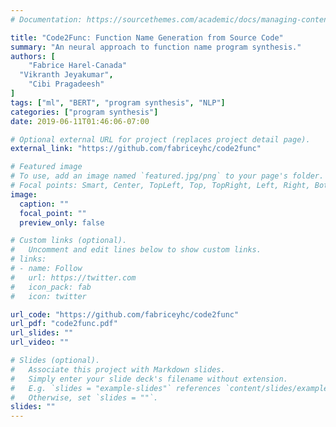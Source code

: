 ```yaml
---
# Documentation: https://sourcethemes.com/academic/docs/managing-content/

title: "Code2Func: Function Name Generation from Source Code"
summary: "An neural approach to function name program synthesis."
authors: [
	"Fabrice Harel-Canada"
  "Vikranth Jeyakumar",
	"Cibi Pragadeesh"
]
tags: ["ml", "BERT", "program synthesis", "NLP"]
categories: ["program synthesis"]
date: 2019-06-11T01:46:06-07:00

# Optional external URL for project (replaces project detail page).
external_link: "https://github.com/fabriceyhc/code2func"

# Featured image
# To use, add an image named `featured.jpg/png` to your page's folder.
# Focal points: Smart, Center, TopLeft, Top, TopRight, Left, Right, BottomLeft, Bottom, BottomRight.
image:
  caption: ""
  focal_point: ""
  preview_only: false

# Custom links (optional).
#   Uncomment and edit lines below to show custom links.
# links:
# - name: Follow
#   url: https://twitter.com
#   icon_pack: fab
#   icon: twitter

url_code: "https://github.com/fabriceyhc/code2func"
url_pdf: "code2func.pdf"
url_slides: ""
url_video: ""

# Slides (optional).
#   Associate this project with Markdown slides.
#   Simply enter your slide deck's filename without extension.
#   E.g. `slides = "example-slides"` references `content/slides/example-slides.md`.
#   Otherwise, set `slides = ""`.
slides: ""
---
```

